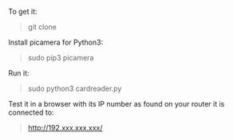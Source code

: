 To get it:
>git clone 

Install picamera for Python3:
>sudo pip3 picamera

Run it:
>sudo python3 cardreader.py

Test it in a browser with its IP number as found on your router it is connected to:
>http://192.xxx.xxx.xxx/
